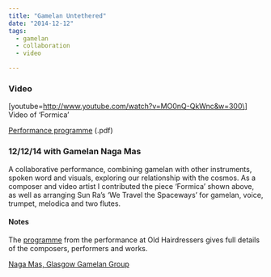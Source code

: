```yaml
---
title: "Gamelan Untethered"
date: "2014-12-12"
tags: 
  - gamelan
  - collaboration
  - video

---
```



### Video

\[youtube=http://www.youtube.com/watch?v=MO0nQ-QkWnc&w=300\] Video of ‘Formica’

[Performance programme](https://tedthetrumpet.files.wordpress.com/2020/04/gu-programme-layout-v4-final.pdf "GU programme layout v4 (final)") (.pdf)

### 12/12/14 with Gamelan Naga Mas

A collaborative performance, combining gamelan with other instruments, spoken word and visuals, exploring our relationship with the cosmos. As a composer and video artist I contributed the piece ‘Formica’ shown above, as well as arranging Sun Ra’s ‘We Travel the Spaceways’ for gamelan, voice, trumpet, melodica and two flutes.

#### Notes

The [programme](https://tedthetrumpet.files.wordpress.com/2020/04/gu-programme-layout-v4-final.pdf "GU programme layout v4 (final)") from the performance at Old Hairdressers gives full details of the composers, performers and works.

[Naga Mas, Glasgow Gamelan Group](http://www.nagamas.co.uk)
